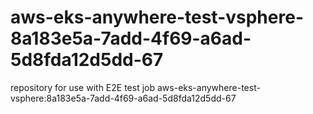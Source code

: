 # aws-eks-anywhere-test-vsphere-8a183e5a-7add-4f69-a6ad-5d8fda12d5dd-67
repository for use with E2E test job aws-eks-anywhere-test-vsphere:8a183e5a-7add-4f69-a6ad-5d8fda12d5dd-67
